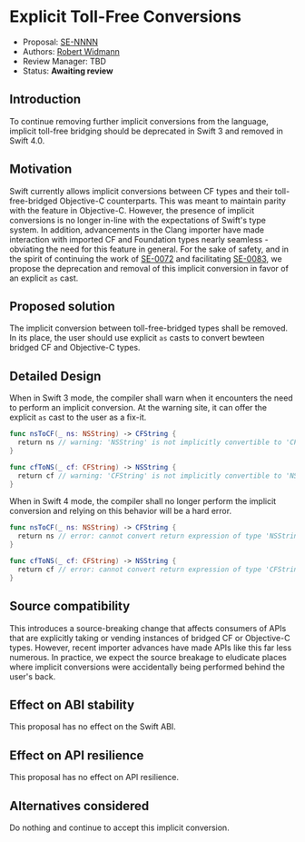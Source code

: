 # Explicit Toll-Free Conversions

* Proposal: [SE-NNNN](NNNN-filename.md)
* Authors: [Robert Widmann](https://github.com/codafi)
* Review Manager: TBD
* Status: **Awaiting review**

## Introduction

To continue removing further implicit conversions from the language, implicit toll-free bridging should be deprecated in Swift 3 and removed in Swift 4.0.

## Motivation

Swift currently allows implicit conversions between CF types and their toll-free-bridged Objective-C counterparts.  This was meant to maintain parity with the feature in Objective-C.  However, the presence of implicit conversions is no longer in-line with the expectations of Swift's type system.  In addition, advancements in the Clang importer have made interaction with imported CF and Foundation types nearly seamless - obviating the need for this feature in general.  For the sake of safety, and in the spirit of continuing the work of [SE-0072](https://github.com/apple/swift-evolution/blob/master/proposals/0072-eliminate-implicit-bridging-conversions.md) and facilitating [SE-0083](https://github.com/apple/swift-evolution/blob/master/proposals/0083-remove-bridging-from-dynamic-casts.md), we propose the deprecation and removal of this implicit conversion in favor of an explicit `as` cast.

## Proposed solution

The implicit conversion between toll-free-bridged types shall be removed.  In its place, the user should use explicit `as` casts to convert bewteen bridged CF and Objective-C types.

## Detailed Design

When in Swift 3 mode, the compiler shall warn when it encounters the need to perform an implicit conversion.  At the warning site, it can offer the explicit `as` cast to the user as a fix-it.


```swift
func nsToCF(_ ns: NSString) -> CFString {  
  return ns // warning: 'NSString' is not implicitly convertible to 'CFString'; did you mean to use 'as' to explicitly convert?
}

func cfToNS(_ cf: CFString) -> NSString { 
  return cf // warning: 'CFString' is not implicitly convertible to 'NSString'; did you mean to use 'as' to explicitly convert?
}
```

When in Swift 4 mode, the compiler shall no longer perform the implicit conversion and relying on this behavior will be a hard error.

```swift
func nsToCF(_ ns: NSString) -> CFString {  
  return ns // error: cannot convert return expression of type 'NSString' to return type 'CFString'
}

func cfToNS(_ cf: CFString) -> NSString { 
  return cf // error: cannot convert return expression of type 'CFString' to return type 'NSString'
}
```

## Source compatibility

This introduces a source-breaking change that affects consumers of APIs that are explicitly taking or vending instances of bridged CF or Objective-C types.  However, recent importer advances have made APIs like this far less numerous.  In practice, we expect the source breakage to eludicate places where implicit conversions were accidentally being performed behind the user's back.

## Effect on ABI stability

This proposal has no effect on the Swift ABI.

## Effect on API resilience

This proposal has no effect on API resilience.

## Alternatives considered

Do nothing and continue to accept this implicit conversion.

